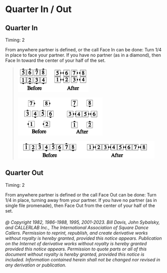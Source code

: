 
# Quarter In / Out

## Quarter In

Timing: 2

From anywhere partner is defined, or the call Face In can be done: Turn 1/4 in place to
face your partner. If you have no partner (as in a diamond), then Face In toward the
center of your half of the set.

> 
> ![alt](quarter_in_1a.png)
> 
> ![alt](quarter_in_1c.png)![alt](quarter_in_1d.png)
> 
> ![alt](quarter_in_1e.png)![alt](quarter_in_1f.png)
>

## Quarter Out

Timing: 2

From anywhere partner is defined or the call Face Out can be done: Turn 1/4 in place,
turning away from your partner. If you have no partner (as in single file promenade), then
Face Out from the center of your half of the set.

###### @ Copyright 1982, 1986-1988, 1995, 2001-2023. Bill Davis, John Sybalsky, and CALLERLAB Inc., The International Association of Square Dance Callers. Permission to reprint, republish, and create derivative works without royalty is hereby granted, provided this notice appears. Publication on the Internet of derivative works without royalty is hereby granted provided this notice appears. Permission to quote parts or all of this document without royalty is hereby granted, provided this notice is included. Information contained herein shall not be changed nor revised in any derivation or publication.
